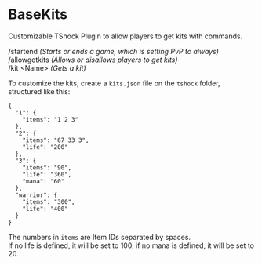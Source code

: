 # BaseKits

Customizable TShock Plugin to allow players to get kits with commands.

/startend *(Starts or ends a game, which is setting PvP to always)*  
/allowgetkits *(Allows or disallows players to get kits)*  
/kit \<Name> *(Gets a kit)*  

To customize the kits, create a `kits.json` file on the `tshock` folder, structured like this:

```
{
  "1": {
    "items": "1 2 3"
  },
  "2": {
    "items": "67 33 3",
    "life": "200"
  },
  "3": {
    "items": "90",
    "life": "360",
    "mana": "60"
  },
  "warrior": {
    "items": "300",
    "life": "400"
  }
}
```

The numbers in `items` are Item IDs separated by spaces.  
If no life is defined, it will be set to 100, if no mana is defined, it will be set to 20.
